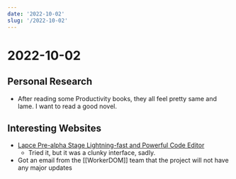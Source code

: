 ```yaml
---
date: '2022-10-02'
slug: '/2022-10-02'
---
```


# 2022-10-02

## Personal Research

- After reading some Productivity books, they all feel pretty same and lame. I want to read a good novel.

## Interesting Websites

- [Lapce Pre-alpha Stage Lightning-fast and Powerful Code Editor](https://lapce.dev/)
  - Tried it, but it was a clunky interface, sadly.
- Got an email from the [[WorkerDOM]] team that the project will not have any major updates

